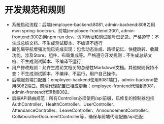 # 开发规范和规则

- 系统启动流程：后端(employee-backend:8081, admin-backend:8082)用mvn spring-boot:run，前端(employee-frontend:3001, admin-frontend:3002)用npm run dev。访问地址和测试账号已记录。严格遵守：不生成总结文档、不生成测试脚本、不编译不运行
- 面包屑导航增强功能已完成实现：包含动态生成、路径记忆、快捷跳转、收藏功能，涉及Store、组件、布局集成等。严格遵守开发规则：不生成总结文档、不生成测试脚本、不编译不运行
- 用户修改规则：允许生成论文相关的总结性Markdown文档。其他规则保持不变：不生成测试脚本、不编译、不运行，用户自己操作。
- 后端服务端口配置：employee-backend使用8081端口，admin-backend使用8082端口。前端代理配置已相应更新：employee-frontend代理到8081，admin-frontend代理到8082。
- 后端API路由规范：所有Controller必须使用/api前缀，已修复的控制器包括AuthController、HealthController、UserController、AttendanceController、LeaveController、AnnouncementController、CollaborativeDocumentController等，确保与前端代理配置/api匹配
